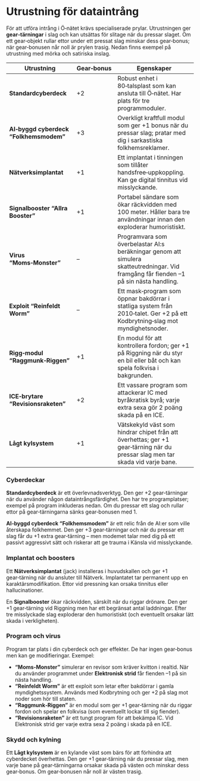 # Utrustning för dataintrång

För att utföra intrång i Ö‑nätet krävs specialiserade prylar. Utrustningen ger **gear‑tärningar** i slag och kan utsättas för slitage när du pressar slaget. Om ett gear‑objekt rullar ettor under ett pressat slag minskar dess gear‑bonus; när gear‑bonusen når noll är prylen trasig. Nedan finns exempel på utrustning med mörka och satiriska inslag.

| Utrustning | Gear‑bonus | Egenskaper |
|------------|-----------|-------------|
| **Standardcyberdeck** | +2 | Robust enhet i 80‑talsplast som kan ansluta till Ö‑nätet. Har plats för tre programmoduler. |
| **AI‑byggd cyberdeck “Folkhemsmodem”** | +3 | Overkligt kraftfull modul som ger +1 bonus när du pressar slag; pratar med dig i sarkastiska folkhemsreklamer. |
| **Nätverksimplantat** | +1 | Ett implantat i tinningen som tillåter handsfree‑uppkoppling. Kan ge digital tinnitus vid misslyckande. |
| **Signalbooster “Allra Booster”** | +1 | Portabel sändare som ökar räckvidden med 100 meter. Håller bara tre användningar innan den exploderar humoristiskt. |
| **Virus “Moms‑Monster”** | – | Programvara som överbelastar AI:s beräkningar genom att simulera skatteutredningar. Vid framgång får fienden –1 på sin nästa handling. |
| **Exploit “Reinfeldt Worm”** | – | Ett mask‑program som öppnar bakdörrar i statliga system från 2010‑talet. Ger +2 på ett Kodbrytning‑slag mot myndighetsnoder. |
| **Rigg‑modul “Raggmunk‑Riggen”** | +1 | En modul för att kontrollera fordon; ger +1 på Riggning när du styr en bil eller båt och kan spela folkvisa i bakgrunden. |
| **ICE‑brytare “Revisionsraketen”** | +2 | Ett vassare program som attackerar IC med byråkratisk byrå; varje extra sexa gör 2 poäng skada på en ICE. |
| **Lågt kylsystem** | +1 | Vätskekyld väst som hindrar chipet från att överhettas; ger +1 gear‑tärning när du pressar slag men tar skada vid varje bane.

### Cyberdeckar

**Standardcyberdeck** är ett överlevnadsverktyg. Den ger +2 gear‑tärningar när du använder någon dataintrångsfärdighet. Den har tre programplatser; exempel på program inkluderas nedan. Om du pressar ett slag och rullar ettor på gear‑tärningarna sänks gear‑bonusen med 1.

**AI‑byggd cyberdeck “Folkhemsmodem”** är ett relic från de AI:er som ville återskapa folkhemmet. Den ger +3 gear‑tärningar och när du pressar ett slag får du +1 extra gear‑tärning – men modemet talar med dig på ett passivt aggressivt sätt och riskerar att ge trauma i Känsla vid misslyckande.

### Implantat och boosters

Ett **Nätverksimplantat** (jack) installeras i huvudskallen och ger +1 gear‑tärning när du ansluter till Nätverk. Implantatet tar permanent upp en karaktärsmodifikation. Ettor vid pressning kan orsaka tinnitus eller hallucinationer.

En **Signalbooster** ökar räckvidden, särskilt när du riggar drönare. Den ger +1 gear‑tärning vid Riggning men har ett begränsat antal laddningar. Efter tre misslyckade slag exploderar den humoristiskt (och eventuellt orsakar lätt skada i verkligheten).

### Program och virus

Program tar plats i din cyberdeck och ger effekter. De har ingen gear‑bonus men kan ge modifieringar. Exempel:

* **“Moms‑Monster”** simulerar en revisor som kräver kvitton i realtid. När du använder programmet under **Elektronisk strid** får fienden –1 på sin nästa handling.  
* **“Reinfeldt Worm”** är ett exploit som letar efter bakdörrar i gamla myndighetssystem. Används med Kodbrytning och ger +2 på slag mot noder som hör till staten.  
* **“Raggmunk‑Riggen”** är en modul som ger +1 gear‑tärning när du riggar fordon och spelar en folkvisa (som eventuellt lockar till sig fiender).  
* **“Revisionsraketen”** är ett tungt program för att bekämpa IC. Vid Elektronisk strid ger varje extra sexa 2 poäng i skada på en ICE.  

### Skydd och kylning

Ett **Lågt kylsystem** är en kylande väst som bärs för att förhindra att cyberdecket överhettas. Den ger +1 gear‑tärning när du pressar slag, men varje bane på gear‑tärningarna orsakar skada på västen och minskar dess gear‑bonus. Om gear‑bonusen når noll är västen trasig.